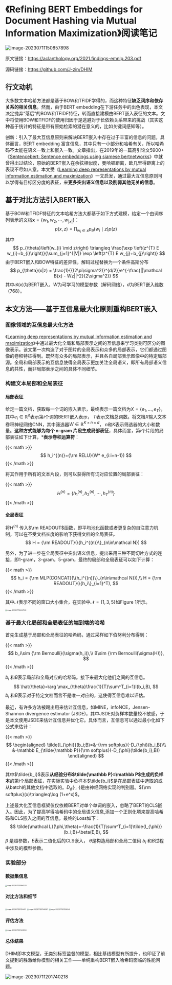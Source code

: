 # 《Refining BERT Embeddings for Document Hashing via Mutual Information Maximization》阅读笔记


![image-20230711150857898](MD_img/image-20230711150857898.png)

原文链接：https://aclanthology.org/2021.findings-emnlp.203.pdf

源码链接：https://github.com/J-zin/DHIM

## 行文动机

大多数文本哈希方法都是基于BOW和TFIDF学得的，而这种特征**缺乏词序和依存关系的相关信息**。然而，由于BERT embedding在下游任务中的出色表现，本文决定抛弃“落后”的BOW和TFIDF特征，转而直接建模由BERT嵌入表征的文本。文中将使用BOW和TFIDF的使用归因于是逃避对于长依赖关系带来的挑战（其实这种基于统计的特征是带有原始检索的潜在意义的，比如关键词感知等）。

创新：引入了最大互信息原则来解决BERT嵌入中存在过于丰富的信息的问题。具体而言，BERT embedding 富含信息，其中只有一小部分和哈希有关，所以哈希码不太能在语义一致上和嵌入一致。文章指出，在2019年的一篇高引论文5900+《[Sentencebert: Sentence embeddings using siamese bertnetworks](https://aclanthology.org/D19-1410.pdf)》中就曾得出过结论，原始的BERT嵌入在余弦相似度，曼哈顿距离，欧几里得距离上的表现不尽如人意。本文受《[Learning deep representations by mutual information estimation and maximization](https://arxiv.org/pdf/1808.06670.pdf)》一文启发，通过最大互信息原则可以学得有目标区分度的表征，来**更多突出语义信息以及削弱其他无关的信息**。

## 基于对比方法引入BERT嵌入

基于BOW和TFIDF特征的文本哈希方法大都基于如下方式建模，给定一个由词序列表示的文档$\boldsymbol x=\{w_1, w_2,\cdots,w_{|x|}\}$：
$$
p(x, z)=\prod_{w_{i} \in x} p_{\theta}\left(w_{i} \mid z\right) p(z)
$$
其中
$$
p_{\theta}\left(w_{i} \mid z\right) \triangleq \frac{\exp \left(z^{T} E w_{i}+b_{i}\right)}{\sum_{j=1}^{|V|} \exp \left(z^{T} E w_{j}+b_{j}\right)}
$$
由于BERT嵌入和BOW特征的差异性，解码过程替换为一个条件高斯分布
$$
p_{\theta}(x|z) = \frac{1}{{(2\pi\sigma^2)}^{d/2}}e^{-\frac{||\mathcal B(x) - Wz||^2}{2\sigma^2}}
$$
其中$\mathcal B(x)$为BERT嵌入，$W$为可学习的模型参数（解码网络），$d$为BERT嵌入维数（768）。

## 本文方法——基于互信息最大化原则重构BERT嵌入

### 图像领域的互信息最大化方法

《[Learning deep representations by mutual information estimation and maximization](https://arxiv.org/pdf/1808.06670.pdf)》中通过最大化全局和局部表示之间的互信息来学习类别可区分的图像表示。该文第一次构造了对于图片的全局表示和众多的局部表示，它们都通过图像的卷积特征得到。既然有众多的局部表示，并且各自局部表示图像中的特定局部源。全局和局部表示的互信息使得全局表示更加关注全局语义，即所有局部语义信息的共性，而非局部表示之间的具体不同细节。

### 构建文本局部和全局表征

#### 局部表征

给定一篇文档，获取每一个词的嵌入表示，最终表示一篇文档为$X = \{e_1, . . . , e_T\}$，其中$e_i\in \mathbb R^d$表示第$i$个词的BERT嵌入表示， $T$表示文档总词数。将文档$X$输入文本卷积神经网络CNN，其中筛选器$W\in \mathbb R^{K\times n\times d}$， $n$和$K$表示筛选器的大小和数量。**这种方式能够为每个 n-gram 片段生成局部表征**，具体而言，第$i$个片段的局部表征如下计算，***表示卷积运算符**：

{{< math >}}
$$
h_i^{(n)}={\rm RELU}(W* e_{i:i+n-1})
$$
{{< /math >}}

将其作用于所有的文本片段，则可以获得所有词对应位置的局部表征：

{{< math >}}
$$
H^{(n)}=\{h_1^{(n)},h_2^{(n)},\cdots,h_T^{(n)}\}
$$
{{< /math >}}

#### 全局表征

将$H^{(n)}$ 传入$\rm READOUT$函数，即平均池化函数或者更复杂的自注意力机制，可以在不受文档长度的影响下获得文档的全局表征。
$$
H = {\rm READOUT}(\{h_i^{(n)}\}_{n\in\mathcal N})
$$


另外，为了进一步在全局表征中突出语义信息，提出采用三种不同切片方式的连接，即1-gram，3-gram，5-gram，最终的局部和全局表征可以如下计算：

{{< math >}}
$$
h_i = {\rm MLP(CONCAT}(\{h_i^{(n)}\}_{n\in\mathcal N})),\\
H = {\rm READOUT}(\{h_i\}_{i=1}^T),
$$
{{< /math >}}

其中$\mathcal N$表示不同的窗口大小集合，在实验中$\mathcal N=\{1,3,5\}$如Figure 1所示。

<img src="MD_img/image-20230711164247539.png" alt="image-20230711164247539" style="zoom: 33%;" />

### 基于最大化局部和全局表征的端到端的哈希

首先生成基于局部和全局表征的哈希码，通过采样如下伯努利分布得到：

{{< math >}}
$$
b_i\sim {\rm Bernoulli}(\sigma(h_i)),\\
B\sim {\rm Bernoulli(\sigma(H))},
$$
{{< /math >}}

$b_i$ 和$B$表示局部和全局对应的哈希码。接下来最大化他们之间的互信息。
$$
\hat{\theta}=\arg \max_{\theta}\frac{1}{T}\sum^T_{i=1}I(b_i,B),
$$
$b_i$ 和$B$表示对于特定文档而言不是唯一对应的，这使得互信息难以评估。

最近，有许多方法被踢出用来估计互信息，如MINE，infoNCE，Jensen-Shannon divergence estimator (JSDE)，其中JSDE对负样本数量较不敏感，于是本文使用JSDE来估计互信息并优化它。具体而言，互信息可以通过最小化如下公式来估计：

{{< math >}}
$$
\begin{aligned}
\tilde{I_{\phi}}(b_i;B)=&-{\rm softplus}(-D_{\phi}(b_i,B))\\
					 &-\mathbb E_{\tilde{\mathbb P}}{\rm softplus}(-D_{\phi}(\tilde{b_i},B))
\end{aligned}
$$
{{< /math >}}

其中$\tilde{b_i}$表示**从经验分布$\tilde{\mathbb P}=\mathbb P$生成的负样本**的第$i$个局部表征，在实际实验中负样本$\tilde{b_i}$是在局部表征中选取的或从batch的其他文档中选取的。$D_{\phi}(\cdot,\cdot)$是由神经网络实现的判别器。${\rm softplus}(x)\triangleq\log (1+e^x)$。

上述最大化互信息框架仅仅依赖BERT对单个单词的嵌入，忽略了BERT的CLS嵌入。因此，为了提高学得哈希码中的全局语义信息,添加一个正则化项来提高哈希码和CLS嵌入之间的互信息，最终的Loss如下：
$$
\tilde{\mathcal L}(\phi,\theta)=-\frac{1}{T}\sum^T_{i=1}\tilde{I_{\phi}}(b_i;B)-\beta(E,B),
$$
$\beta$ 是超参数，$E$表示二值化后的CLS嵌入， $\theta$是构造局部和全局二值码 $b_i$ 和$B$过程中涉及的模型参数。

### 实验部分

#### 数据集信息

<img src="MD_img/image-20230711200845225.png" alt="image-20230711200845225" style="zoom:33%;" />

#### 对比方法和细节

<img src="MD_img/image-20230711201124451.png" alt="image-20230711201124451" style="zoom:33%;" />

<img src="MD_img/image-20230711201148567.png" alt="image-20230711201148567" style="zoom:33%;" />

<img src="MD_img/image-20230711201326049.png" alt="image-20230711201326049" style="zoom: 33%;" />

#### 评估方法

<img src="MD_img/image-20230711201420024.png" alt="image-20230711201420024" style="zoom:33%;" />

#### 总体结果

DHIM即本文模型，无类别标签监督的模型，相比基线模型有所提升，也印证了前文提到的胜澈给你模型的相关工作——单纯重构BERT嵌入哈希码面临的性能问题。

![image-20230711201740218](MD_img/image-20230711201740218.png)

